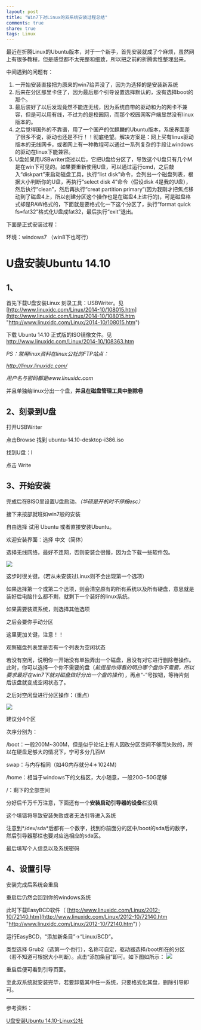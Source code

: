 ```yaml
---
layout: post
title: "Win7下对Linux的双系统安装过程总结" 
comments: true
share: true
tags: Linux
---
```


最近在折腾Linux的Ubuntu版本，对于一个新手，首先安装就成了个麻烦，虽然网上有很多教程，但是感觉都不太完整和细致，所以把之前的折腾索性整理出来。

中间遇到的问题有：

1. 一开始安装直接把为原来的win7给弄没了，因为为选择的是安装新系统
2. 后来在分区那里卡住了，因为最后那个引导设置选择默认的，没有选择boot的那个。
3. 最后装好了以后发现竟然不能连无线，因为系统自带的驱动和为的网卡不兼容，但是可以用有线，不过为的是校园网，而那个校园网客户端显然没有linux版本的。
4. 之后觉得国外的不靠谱，用了一个国产的优麒麟的Ubuntu版本，系统界面差了很多不说，驱动也还是不行！！彻底绝望。解决方案是：网上买有linux驱动版本的无线网卡，或者网上有一种教程可以通过一系列复杂的手段让windows的驱动在linux下能兼容。
5. U盘如果用USBwriter烧过以后，它把U盘给分区了，导致这个U盘只有几个M是在win下可见的。如果要重新使用U盘，可以通过运行cmd，之后敲入“diskpart”来启动磁盘工具，执行“list disk”命令，会列出一个磁盘列表，根据大小判断你的U盘，再执行“select disk 4”命令（假设disk 4是我的U盘），然后执行“clean”，然后再执行“creat partition primary”(因为我刚才把焦点移动到了磁盘4上，所以创建分区这个操作也是在磁盘4上进行的)，可是磁盘格式却是RAW格式的，下面就是要格式化一下这个分区了，执行“format quick fs=fat32”格式化U盘成fat32，最后执行“exit”退出。

下面是正式安装过程：

环境：windows7 （win8下也可行）

# U盘安装Ubuntu 14.10 #

## 1、 ##

首先下载U盘安装Linux 刻录工具：USBWriter。见 [http://www.linuxidc.com/Linux/2014-10/108015.htm](http://www.linuxidc.com/Linux/2014-10/108015.htm "http://www.linuxidc.com/Linux/2014-10/108015.htm")

下载 Ubuntu 14.10 正式版的ISO镜像文件。见[ http://www.linuxidc.com/Linux/2014-10/108363.htm ]( http://www.linuxidc.com/Linux/2014-10/108363.htm  " http://www.linuxidc.com/Linux/2014-10/108363.htm ")

*PS：常用linux资料在linux公社的FTP站点：*

*http://linux.linuxidc.com/*

*用户名与密码都是www.linuxidc.com*

并且单独给linux分出一个盘，**并且在磁盘管理工具中删除卷**

## 2、刻录到U盘 ##

打开USBWriter 

点击Browse 找到 ubuntu-14.10-desktop-i386.iso

找到U盘：I

点击 Write

## 3、开始安装 ##

完成后在BISO里设置U盘启动。*（华硕是开机时不停按esc）*

接下来按部就班如win7般的安装

自由选择 试用 Ubuntu 或者直接安装Ubuntu。

欢迎安装界面：选择 中文（简体）

选择无线网络，最好不连网，否则安装会很慢，因为会下载一些软件包。

![](http://www.linuxidc.com/upload/2014_10/14102421311231.png)

这步时很关键，（若从未安装过Linux则不会出现第一个选项）

如果选择第一个或第二个选项，则会清空原有的所有系统以及所有硬盘，意思就是装好后电脑什么都不剩，就剩下一个装好的linux系统。

如果需要装双系统，则选择其他选项

之后会要你手动分区

这里更加关键，注意！！

观察磁盘列表里是否有一个列表为空闲状态

若没有空闲，说明你一开始没有单独弄出一个磁盘，且没有对它进行删除卷操作。此时，你可以选择一个你不需要的盘（*前提是你得看的明白哪个盘你不需要，所以要求最好在win7下就对磁盘做好分出一个盘的操作*），再点“-”号按钮，等待片刻后该盘就变成空闲状态了。

之后对空闲盘进行分区操作：（重点）

![](http://www.linuxidc.com/upload/2014_10/14102421341747.png)

建议分4个区

次序分别为：

/boot：一般200M~300M，但是似乎论坛上有人因改分区空间不够而失败的，所以在硬盘足够大的情况下，宁可多分几百M

swap：与内存相同（如4G内存就分4＊1024M）

/home：相当于windows下的文档区，大小随意，一般20G~50G足够

/：剩下的全部空间

分好后千万千万注意，下面还有一个**安装启动引导器的设备**栏没填

这个填错将导致安装失败或者无法引导进入系统

注意到*/dev/sda*后都有一个数字，找到你前面分的区中/boot的sda后的数字，然后引导器那栏也要对应选相应的sda区。

最后填写个人信息以及系统密码

## 4、设置引导 ##

安装完成后系统会重启

重启后仍然会回到你的windows系统

此时下载EasyBCD软件（ [http://www.linuxidc.com/Linux/2012-10/72140.htm](http://www.linuxidc.com/Linux/2012-10/72140.htm "http://www.linuxidc.com/Linux/2012-10/72140.htm") ）

运行EasyBCD，“添加新条目”->“Linux/BCD”。

类型选择 Grub2（选第一个也行），名称可自定，驱动器选择/boot所在的分区（若不知道可根据大小判断）。点击“添加条目”即可。如下图如所示：
![](http://img.blog.csdn.net/20131122151800218?watermark/2/text/aHR0cDovL2Jsb2cuY3Nkbi5uZXQvTHZhbk5lbw==/font/5a6L5L2T/fontsize/400/fill/I0JBQkFCMA==/dissolve/70/gravity/Center)

重启后便可看到引导页面。

至此双系统就安装完毕，若要卸载其中任一系统，只要格式化其盘，删除引导即可。



----------


参考资料：

[U盘安装Ubuntu 14.10-Linux公社](http://www.linuxidc.com/Linux/2014-10/108402.htm "U盘安装Ubuntu 14.10")
